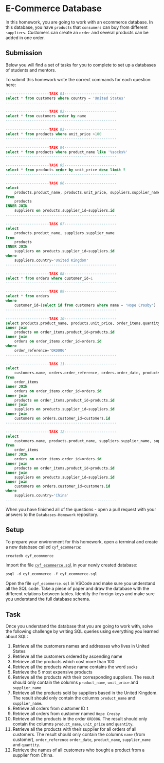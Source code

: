 # E-Commerce Database

In this homework, you are going to work with an ecommerce database. In this database, you have `products` that `consumers` can buy from different `suppliers`. Customers can create an `order` and several products can be added in one order.

## Submission

Below you will find a set of tasks for you to complete to set up a databases of students and mentors.

To submit this homework write the correct commands for each question here:

```sql
--------------------TASK 01------------------------
select * from customers where country = 'United States'
---------------------------------------------------

--------------------TASK 02------------------------
select * from customers order by name
---------------------------------------------------

--------------------TASK 03------------------------
select * from products where unit_price >100
---------------------------------------------------

--------------------TASK 04------------------------
select * from products where product_name like '%socks%'
---------------------------------------------------

--------------------TASK 05------------------------
select * from products order by unit_price desc limit 5
---------------------------------------------------

--------------------TASK 06------------------------
select
    products.product_name, products.unit_price, suppliers.supplier_name 
from
    products 
INNER JOIN 
    suppliers on products.supplier_id=suppliers.id 
---------------------------------------------------

--------------------TASK 07------------------------
select
    products.product_name, suppliers.supplier_name 
from
    products 
INNER JOIN 
    suppliers on products.supplier_id=suppliers.id 
where 
    suppliers.country='United Kingdom'
---------------------------------------------------

--------------------TASK 08------------------------
select * from orders where customer_id=1
---------------------------------------------------

--------------------TASK 09------------------------
select * from orders 
where 
    customer_id=(select id from customers where name = 'Hope Crosby')
---------------------------------------------------

--------------------TASK 10------------------------
select products.product_name, products.unit_price, order_items.quantity from order_items
inner join 
    products on order_items.product_id=products.id
inner join
    orders on order_items.order_id=orders.id
where 
    order_reference='ORD006'
---------------------------------------------------

--------------------TASK 11------------------------
select 
    customers.name, orders.order_reference, orders.order_date, products.product_name, suppliers.supplier_name, order_items.quantity
from  
    order_items
inner JOIN
    orders on order_items.order_id=orders.id
inner join 
    products on order_items.product_id=products.id
inner join
    suppliers on products.supplier_id=suppliers.id
inner join
    customers on orders.customer_id=customers.id
---------------------------------------------------

--------------------TASK 12------------------------
select 
    customers.name, products.product_name, suppliers.supplier_name, suppliers.country
from  
    order_items
inner JOIN
    orders on order_items.order_id=orders.id
inner join 
    products on order_items.product_id=products.id
inner join
    suppliers on products.supplier_id=suppliers.id
inner join
    customers on orders.customer_id=customers.id
where
    suppliers.country='China'
---------------------------------------------------

```

When you have finished all of the questions - open a pull request with your answers to the `Databases-Homework` repository.

## Setup

To prepare your environment for this homework, open a terminal and create a new database called `cyf_ecommerce`:

```sql
createdb cyf_ecommerce
```

Import the file [`cyf_ecommerce.sql`](./cyf_ecommerce.sql) in your newly created database:

```sql
psql -d cyf_ecommerce -f cyf_ecommerce.sql
```

Open the file `cyf_ecommerce.sql` in VSCode and make sure you understand all the SQL code. Take a piece of paper and draw the database with the different relations between tables. Identify the foreign keys and make sure you understand the full database schema.

## Task

Once you understand the database that you are going to work with, solve the following challenge by writing SQL queries using everything you learned about SQL:

1. Retrieve all the customers names and addresses who lives in United States
2. Retrieve all the customers ordered by ascending name
3. Retrieve all the products which cost more than 100
4. Retrieve all the products whose name contains the word `socks`
5. Retrieve the 5 most expensive products
6. Retrieve all the products with their corresponding suppliers. The result should only contain the columns `product_name`, `unit_price` and `supplier_name`
7. Retrieve all the products sold by suppliers based in the United Kingdom. The result should only contain the columns `product_name` and `supplier_name`.
8. Retrieve all orders from customer ID `1`
9. Retrieve all orders from customer named `Hope Crosby`
10. Retrieve all the products in the order `ORD006`. The result should only contain the columns `product_name`, `unit_price` and `quantity`.
11. Retrieve all the products with their supplier for all orders of all customers. The result should only contain the columns `name` (from customer), `order_reference` `order_date`, `product_name`, `supplier_name` and `quantity`.
12. Retrieve the names of all customers who bought a product from a supplier from China.
